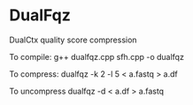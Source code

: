 # DualFqz
DualCtx quality score compression

To compile:
    g++ dualfqz.cpp sfh.cpp -o dualfqz

To compress:
    dualfqz -k 2 -l 5 < a.fastq > a.df

To uncompress
    dualfqz -d < a.df > a.fastq
